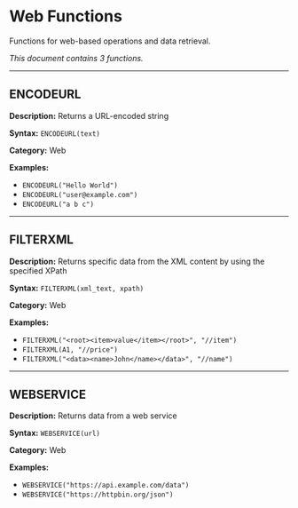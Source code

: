 # Web Functions

Functions for web-based operations and data retrieval.

*This document contains 3 functions.*

---

## ENCODEURL

**Description:** Returns a URL-encoded string

**Syntax:** `ENCODEURL(text)`

**Category:** Web

**Examples:**
- `ENCODEURL("Hello World")`
- `ENCODEURL("user@example.com")`
- `ENCODEURL("a b c")`

---

## FILTERXML

**Description:** Returns specific data from the XML content by using the specified XPath

**Syntax:** `FILTERXML(xml_text, xpath)`

**Category:** Web

**Examples:**
- `FILTERXML("<root><item>value</item></root>", "//item")`
- `FILTERXML(A1, "//price")`
- `FILTERXML("<data><name>John</name></data>", "//name")`

---

## WEBSERVICE

**Description:** Returns data from a web service

**Syntax:** `WEBSERVICE(url)`

**Category:** Web

**Examples:**
- `WEBSERVICE("https://api.example.com/data")`
- `WEBSERVICE("https://httpbin.org/json")`


